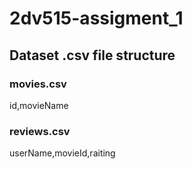 # 2dv515-assigment_1

## Dataset .csv file structure
### movies.csv
id,movieName

### reviews.csv
userName,movieId,raiting
